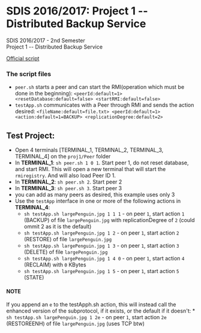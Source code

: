 # SDIS 2016/2017: Project 1 -- Distributed Backup Service

SDIS 2016/2017 - 2nd Semester  
Project 1 -- Distributed Backup Service  

[Official script](https://web.fe.up.pt/~pfs/aulas/sd2018/projs/proj1/proj1.html)

### The script files
 * `peer.sh` starts a peer and can start the RMI(operation which must be done in the beginning): `<peerId:default=1> <resetDatabase:default=false> <startRMI:default=false>`
 * `testApp.sh` communicates with a Peer through RMI and sends the action desired: `<fileName:default=file.txt> <peerId:default=1> <action:default=1=BACKUP> <replicationDegree:default=2>`

## Test Project:
* Open 4 terminals [TERMINAL_1, TERMINAL_2, TERMINAL_3, TERMINAL_4] on the `proj1/Peer` folder
* In **TERMINAL_1**: `sh peer.sh 1 0 1`. Start peer 1, do not reset database, and start RMI. This will open a new terminal that will start the `rmiregistry`. And will also load Peer ID 1.
* In **TERMINAL_2**: `sh peer.sh 2`. Start peer 2
* In **TERMINAL_3**: `sh peer.sh 3`. Start peer 3
* you can add as many peers as desired, this example uses only 3
* Use the `testApp` interface in one or more of the following actions in **TERMINAL_4**:
    * `sh testApp.sh largePenguin.jpg 1 1 1` - on peer `1`, start action `1` (BACKUP) of file `largePenguin.jpg` with replicationDegree of `2` (could ommit 2 as it is the default)
    * `sh testApp.sh largePenguin.jpg 1 2` - on peer `1`, start action `2` (RESTORE) of file `largePenguin.jpg`
    * `sh testApp.sh largePenguin.jpg 1 3` - on peer `1`, start action `3` (DELETE) of file `largePenguin.jpg`
    * `sh testApp.sh largePenguin.jpg 1 4 0` - on peer `1`, start action `4` (RECLAIM) with `0` KBytes
    * `sh testApp.sh largePenguin.jpg 1 5` - on peer `1`, start action `5` (STATE)

#### NOTE
If you append an `e` to the testApph.sh action, this will instead call the enhanced version of the subprotocol, if it exists, or the default if it doesn't: * `sh testApp.sh largePenguin.jpg 1 2e` - on peer `1`, start action `2e` (RESTOREENH) of file `largePenguin.jpg` (uses TCP btw)
